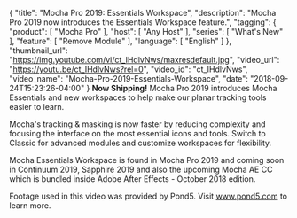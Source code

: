 {
  "title": "Mocha Pro 2019: Essentials Workspace",
  "description": "Mocha Pro 2019 now introduces the Essentials Workspace feature.",
  "tagging": {
    "product": [
      "Mocha Pro"
    ],
    "host": [
      "Any Host"
    ],
    "series": [
      "What's New"
    ],
    "feature": [
      "Remove Module"
    ],
    "language": [
      "English"
    ]
  },
  "thumbnail_url": "https://img.youtube.com/vi/ct_IHdlvNws/maxresdefault.jpg",
  "video_url": "https://youtu.be/ct_IHdlvNws?rel=0",
  "video_id": "ct_IHdlvNws",
  "video_name": "Mocha-Pro-2019-Essentials-Workspace",
  "date": "2018-09-24T15:23:26-04:00"
}
**Now Shipping!** Mocha Pro 2019 introduces Mocha Essentials and new workspaces to help make our planar tracking tools easier to learn.

Mocha's tracking & masking is now faster by reducing complexity and focusing the interface on the most essential icons and tools. Switch to Classic for advanced modules and customize workspaces for flexibility.

Mocha Essentials Workspace is found in Mocha Pro 2019 and coming soon in Continuum 2019, Sapphire 2019 and also the upcoming Mocha AE CC which is bundled inside Adobe After Effects - October 2018 edition.

Footage used in this video was provided by Pond5. Visit www.pond5.com to learn more.
